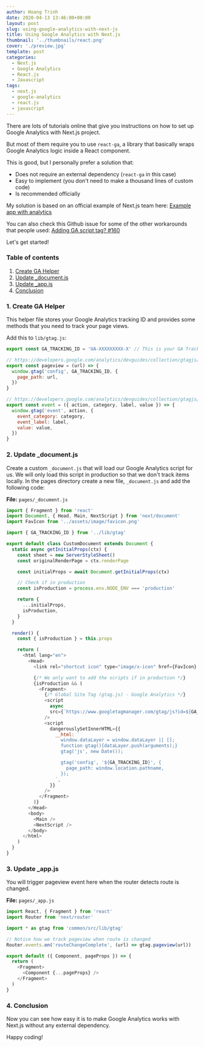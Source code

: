 ```yaml
---
author: Hoang Trinh
date: 2020-04-13 13:46:00+00:00
layout: post
slug: using-google-analytics-with-next-js
title: Using Google Analytics with Next.js
thumbnail: '../thumbnails/react.png'
cover: './preview.jpg'
template: post
categories:
  - Next.js
  - Google Analytics
  - React.js
  - Javascript
tags:
  - next.js
  - google-analytics
  - react.js
  - javascript
---
```


There are lots of tutorials online that give you instructions on how to set up Google Analytics with Next.js project.

But most of them require you to use `react-ga`, a library that basically wraps Google Analytics logic inside a React component.

This is good, but I personally prefer a solution that:

- Does not require an external dependency (`react-ga` in this case)
- Easy to implement (you don't need to make a thousand lines of custom code)
- Is recommended officially

My solution is based on an official example of Next.js team here: [Example app with analytics](https://github.com/zeit/next.js/tree/canary/examples/with-google-analytics)

You can also check this Github issue for some of the other workarounds that people used: [Adding GA script tag? #160](https://github.com/zeit/next.js/issues/160)

Let's get started!

### Table of contents

1. [Create GA Helper](#1-create-ga-helper)
2. [Update \_document.js](#2-update-_documentjs)
3. [Update \_app.js](#3-update-_appjs)
4. [Conclusion](#4-conclusion)

### 1. Create GA Helper

This helper file stores your Google Analytics tracking ID and provides some methods that you need to track your page views.

Add this to `lib/gtag.js`:

```javascript
export const GA_TRACKING_ID = 'UA-XXXXXXXXX-X' // This is your GA Tracking ID

// https://developers.google.com/analytics/devguides/collection/gtagjs/pages
export const pageview = (url) => {
  window.gtag('config', GA_TRACKING_ID, {
    page_path: url,
  })
}

// https://developers.google.com/analytics/devguides/collection/gtagjs/events
export const event = ({ action, category, label, value }) => {
  window.gtag('event', action, {
    event_category: category,
    event_label: label,
    value: value,
  })
}
```

### 2. Update \_document.js

Create a custom `_document.js` that will load our Google Analytics script for us. We will only load this script in production so that we don't track items locally. In the pages directory create a new file, `_document.js` and add the following code:

**File:** `pages/_document.js`

```javascript
import { Fragment } from 'react'
import Document, { Head, Main, NextScript } from 'next/document'
import FavIcon from '../assets/image/favicon.png'

import { GA_TRACKING_ID } from '../lib/gtag'

export default class CustomDocument extends Document {
  static async getInitialProps(ctx) {
    const sheet = new ServerStyleSheet()
    const originalRenderPage = ctx.renderPage

    const initialProps = await Document.getInitialProps(ctx)

    // Check if in production
    const isProduction = process.env.NODE_ENV === 'production'

    return {
      ...initialProps,
      isProduction,
    }
  }

  render() {
    const { isProduction } = this.props

    return (
      <html lang="en">
        <Head>
          <link rel="shortcut icon" type="image/x-icon" href={FavIcon} />

          {/* We only want to add the scripts if in production */}
          {isProduction && (
            <Fragment>
              {/* Global Site Tag (gtag.js) - Google Analytics */}
              <script
                async
                src={`https://www.googletagmanager.com/gtag/js?id=${GA_TRACKING_ID}`}
              />
              <script
                dangerouslySetInnerHTML={{
                  __html: `
                    window.dataLayer = window.dataLayer || [];
                    function gtag(){dataLayer.push(arguments);}
                    gtag('js', new Date());

                    gtag('config', '${GA_TRACKING_ID}', {
                      page_path: window.location.pathname,
                    });
                  `,
                }}
              />
            </Fragment>
          )}
        </Head>
        <body>
          <Main />
          <NextScript />
        </body>
      </html>
    )
  }
}
```

### 3. Update \_app.js

You will trigger pageview event here when the router detects route is changed.

**File:** `pages/_app.js`

```javascript
import React, { Fragment } from 'react'
import Router from 'next/router'

import * as gtag from 'common/src/lib/gtag'

// Notice how we track pageview when route is changed
Router.events.on('routeChangeComplete', (url) => gtag.pageview(url))

export default ({ Component, pageProps }) => {
  return (
    <Fragment>
      <Component {...pageProps} />
    </Fragment>
  )
}
```

### 4. Conclusion

Now you can see how easy it is to make Google Analytics works with Next.js without any external dependency.

Happy coding!
